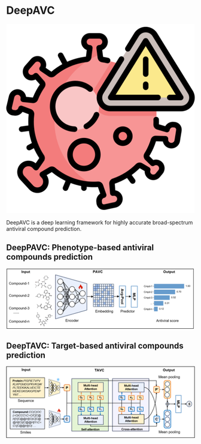 # DeepAVC 
![Overview](virus.png)

DeepAVC is a deep learning framework for highly accurate broad-spectrum antiviral compound prediction.




## DeepPAVC: Phenotype-based antiviral compounds prediction
![Overview](DeepPAVC.png)

## DeepTAVC: Target-based antiviral compounds prediction
![Overview](DeepTAVC.png)




